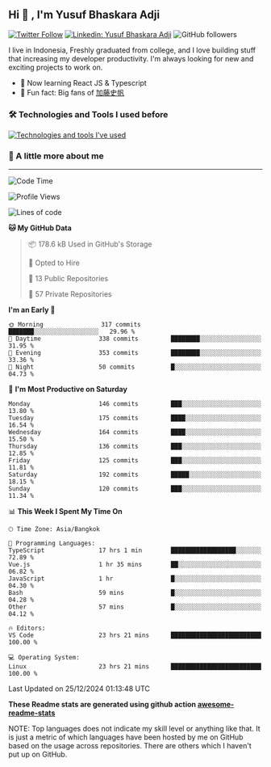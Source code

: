 ## Hi 👋 , I'm Yusuf Bhaskara Adji

[![Twitter Follow](https://img.shields.io/twitter/follow/frelein_asli?label=Follow)](https://twitter.com/intent/follow?screen_name=frelein_asli)
[![Linkedin: Yusuf Bhaskara Adji](https://img.shields.io/badge/-yusufadji-blue?style=flat-square&logo=Linkedin&logoColor=white&link=https://www.linkedin.com/in/yusuf-bhaskara-adji/)](https://www.linkedin.com/in/yusuf-bhaskara-adji/)
![GitHub followers](https://img.shields.io/github/followers/yusufadji?label=Follow&style=social)

I live in Indonesia, Freshly graduated from college, and I love building stuff that increasing my developer productivity. I'm always looking for new and exciting projects to work on.

- 🌱 Now learning React JS & Typescript
- 🐻 Fun fact: Big fans of [加藤史帆](https://www.instagram.com/katoshi.official/)

### 🛠️ Technologies and Tools I used before

[![Technologies and tools I've used](https://skillicons.dev/icons?i=html,css,js,ts,php,python,kotlin,tailwind,bootstrap,next,express,sequelize,mysql,prisma,firebase,vercel,vscode,androidstudio,bash,git,postman,figma,docker,linux&perline=12)](#)

### 🐣 A little more about me

---

<!--START_SECTION:waka-->
![Code Time](http://img.shields.io/badge/Code%20Time-1%2C211%20hrs%2039%20mins-blue)

![Profile Views](http://img.shields.io/badge/Profile%20Views-0-blue)

![Lines of code](https://img.shields.io/badge/From%20Hello%20World%20I%27ve%20Written-729.4%20thousand%20lines%20of%20code-blue)

**🐱 My GitHub Data** 

> 📦 178.6 kB Used in GitHub's Storage 
 > 
> 💼 Opted to Hire
 > 
> 📜 13 Public Repositories 
 > 
> 🔑 57 Private Repositories 
 > 
**I'm an Early 🐤** 

```text
🌞 Morning                317 commits         ███████░░░░░░░░░░░░░░░░░░   29.96 % 
🌆 Daytime                338 commits         ████████░░░░░░░░░░░░░░░░░   31.95 % 
🌃 Evening                353 commits         ████████░░░░░░░░░░░░░░░░░   33.36 % 
🌙 Night                  50 commits          █░░░░░░░░░░░░░░░░░░░░░░░░   04.73 % 
```
📅 **I'm Most Productive on Saturday** 

```text
Monday                   146 commits         ███░░░░░░░░░░░░░░░░░░░░░░   13.80 % 
Tuesday                  175 commits         ████░░░░░░░░░░░░░░░░░░░░░   16.54 % 
Wednesday                164 commits         ████░░░░░░░░░░░░░░░░░░░░░   15.50 % 
Thursday                 136 commits         ███░░░░░░░░░░░░░░░░░░░░░░   12.85 % 
Friday                   125 commits         ███░░░░░░░░░░░░░░░░░░░░░░   11.81 % 
Saturday                 192 commits         █████░░░░░░░░░░░░░░░░░░░░   18.15 % 
Sunday                   120 commits         ███░░░░░░░░░░░░░░░░░░░░░░   11.34 % 
```


📊 **This Week I Spent My Time On** 

```text
🕑︎ Time Zone: Asia/Bangkok

💬 Programming Languages: 
TypeScript               17 hrs 1 min        ██████████████████░░░░░░░   72.89 % 
Vue.js                   1 hr 35 mins        ██░░░░░░░░░░░░░░░░░░░░░░░   06.82 % 
JavaScript               1 hr                █░░░░░░░░░░░░░░░░░░░░░░░░   04.30 % 
Bash                     59 mins             █░░░░░░░░░░░░░░░░░░░░░░░░   04.28 % 
Other                    57 mins             █░░░░░░░░░░░░░░░░░░░░░░░░   04.12 % 

🔥 Editors: 
VS Code                  23 hrs 21 mins      █████████████████████████   100.00 % 

💻 Operating System: 
Linux                    23 hrs 21 mins      █████████████████████████   100.00 % 
```


 Last Updated on 25/12/2024 01:13:48 UTC
<!--END_SECTION:waka-->

**These Readme stats are generated using github action [awesome-readme-stats](https://github.com/anmol098/waka-readme-stats)**

NOTE: Top languages does not indicate my skill level or anything like that. It is just a metric of which languages have been hosted by me on GitHub based on the usage across repositories. There are others which I haven't put up on GitHub.
